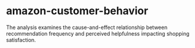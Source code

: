 # amazon-customer-behavior
The analysis examines the cause-and-effect relationship between recommendation frequency and perceived helpfulness impacting shopping satisfaction.
